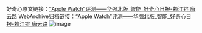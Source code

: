 好奇心原文链接：[“Apple Watch”评测——华强北版_智能_好奇心日报-赖江锟 唐云路](https://www.qdaily.com/articles/8240.html)
WebArchive归档链接：[“Apple Watch”评测——华强北版_智能_好奇心日报-赖江锟 唐云路](http://web.archive.org/web/20190623152355/https://www.qdaily.com/articles/8240.html)
![image](http://ww3.sinaimg.cn/large/007d5XDply1g3vbbp9d4jj30u0bbq1ky)